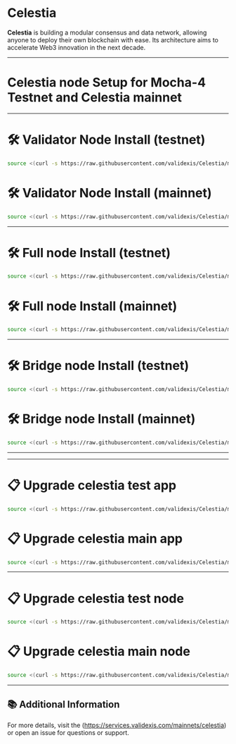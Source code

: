 # Celestia

**Celestia** is building a modular consensus and data network, allowing anyone to deploy their own blockchain with ease. Its architecture aims to accelerate Web3 innovation in the next decade.

---
<div>
<h1 align="left" style="display: flex;"> Celestia node Setup for Mocha-4 Testnet and Celestia mainnet</h1>
</div>

---

# 🛠️ Validator Node Install (testnet)
~~~bash
source <(curl -s https://raw.githubusercontent.com/validexis/Celestia/main/installtest.sh)
~~~
# 🛠️ Validator Node Install (mainnet)
~~~bash
source <(curl -s https://raw.githubusercontent.com/validexis/Celestia/main/installmain.sh)
~~~

---

# 🛠️ Full node Install (testnet)
~~~bash
source <(curl -s https://raw.githubusercontent.com/validexis/Celestia/main/installfulltest.sh)
~~~
# 🛠️ Full node Install (mainnet)
~~~bash
source <(curl -s https://raw.githubusercontent.com/validexis/Celestia/main/installfullmain.sh)
~~~

---

# 🛠️ Bridge node Install (testnet)
~~~bash 
source <(curl -s https://raw.githubusercontent.com/validexis/Celestia/main/installbridgetest.sh)
~~~
# 🛠️ Bridge node Install (mainnet)
~~~bash 
source <(curl -s https://raw.githubusercontent.com/validexis/Celestia/main/installbridgemain.sh)
~~~

---
---

# 📋 Upgrade celestia test app
~~~bash
source <(curl -s https://raw.githubusercontent.com/validexis/Celestia/main/upgradeapp.sh)
~~~
# 📋 Upgrade celestia main app 
~~~bash
source <(curl -s https://raw.githubusercontent.com/validexis/Celestia/main/upgradeappmain.sh)
~~~

---

# 📋 Upgrade celestia test node
~~~bash
source <(curl -s https://raw.githubusercontent.com/validexis/Celestia/main/upgradenode.sh)
~~~
# 📋 Upgrade celestia main node
~~~bash
source <(curl -s https://raw.githubusercontent.com/validexis/Celestia/main/upgradenodemain.sh)
~~~

---

## 📚 Additional Information
For more details, visit the (https://services.validexis.com/mainnets/celestia) or open an issue for questions or support.
